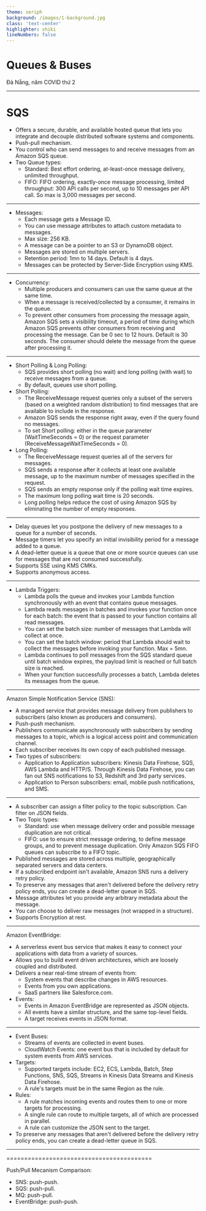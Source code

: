 ```yaml
---
theme: seriph
background: /images/1-background.jpg
class: 'text-center'
highlighter: shiki
lineNumbers: false
---
```


# Queues & Buses


<div class="abs-br m-6 flex gap-2">
  Đà Nẵng, năm COVID thứ 2
</div>

---

# SQS

- Offers a secure, durable, and available hosted queue that lets you integrate and decouple distributed software systems and components. 
- Push-pull mechanism.
- You control who can send messages to and receive messages from an Amazon SQS queue.
- Two Queue types:
	- Standard: Best effort ordering, at-least-once message delivery, unlimited throughput.
	- FIFO: FIFO ordering, exactly-once message processing, limited throughput: 300 API calls per second, up to 10 messages per API call. So max is 3,000 messages per second.

---

- Messages:
	- Each message gets a Message ID.
	- You can use message attributes to attach custom metadata to messages. 
	- Max size: 256 KB.
	- A message can be a pointer to an S3 or DynamoDB object.
	- Messages are stored on multiple servers.
	- Retention period: 1mn to 14 days. Default is 4 days.
	- Messages can be protected by Server-Side Encryption using KMS.

---

- Concurrency:
	- Multiple producers and consumers can use the same queue at the same time. 
	- When a message is received/collected by a consumer, it remains in the queue.
	- To prevent other consumers from processing the message again, Amazon SQS sets a visibility timeout, a period of time during which Amazon SQS prevents other consumers from receiving and processing the message. Can be 0 sec to 12 hours. Default is 30 seconds. The consumer should delete the message from the queue after processing it.

---

- Short Polling & Long Polling:
	- SQS provides short polling (no wait) and long polling (with wait) to receive messages from a queue.
	- By default, queues use short polling.
- Short Polling:
	- The ReceiveMessage request queries only a subset of the servers (based on a weighted random distribution) to find messages that are available to include in the response. 
	- Amazon SQS sends the response right away, even if the query found no messages.
	- To set Short polling: either in the queue parameter (WaitTimeSeconds = 0) or the request parameter (ReceiveMessageWaitTimeSeconds = 0).
- Long Polling:
	- The ReceiveMessage request queries all of the servers for messages. 
	- SQS sends a response after it collects at least one available message, up to the maximum number of messages specified in the request. 
	- SQS sends an empty response only if the polling wait time expires. 
	- The maximum long polling wait time is 20 seconds.
	- Long polling helps reduce the cost of using Amazon SQS by eliminating the number of empty responses.

---

- Delay queues let you postpone the delivery of new messages to a queue for a number of seconds.
- Message timers let you specify an initial invisibility period for a message added to a queue.
- A dead-letter queue is a queue that one or more source queues can use for messages that are not consumed successfully. 
- Supports SSE using KMS CMKs.
- Supports anonymous access.

---

- Lambda Triggers:
	- Lambda polls the queue and invokes your Lambda function synchronously with an event that contains queue messages.
	- Lambda reads messages in batches and invokes your function once for each batch: the event that is passed to your function contains all read messages.
	- You can set the batch size: number of messages that Lambda will collect at once.
	- You can set the batch window: period that Lambda should wait to collect the messages before invoking your function. Max = 5mn.
	- Lambda continues to poll messages from the SQS standard queue until batch window expires, the payload limit is reached or full batch size is reached. 
	- When your function successfully processes a batch, Lambda deletes its messages from the queue. 

---

Amazon Simple Notification Service (SNS):
- A managed service that provides message delivery from publishers to subscribers (also known as producers and consumers). 
- Push-push mechanism.
- Publishers communicate asynchronously with subscribers by sending messages to a topic, which is a logical access point and communication channel. 
- Each subscriber receives its own copy of each published message.
- Two types of subscribers:
	- Application to Application subscribers: Kinesis Data Firehose, SQS, AWS Lambda and HTTP/S. Through Kinesis Data Firehose, you can fan out SNS notifications to S3, Redshift and 3rd party services.
	- Application to Person subscribers: email, mobile push notifications, and SMS. 

---

- A subscriber can assign a filter policy to the topic subscription. Can filter on JSON fields.
- Two Topic types:
	- Standard: use when message delivery order and possible message duplication are not critical. 
	- FIFO: use to ensure strict message ordering, to define message groups, and to prevent message duplication. Only Amazon SQS FIFO queues can subscribe to a FIFO topic.
- Published messages are stored across multiple, geographically separated servers and data centers.
- If a subscribed endpoint isn't available, Amazon SNS runs a delivery retry policy.
- To preserve any messages that aren't delivered before the delivery retry policy ends, you can create a dead-letter queue in SQS.
- Message attributes let you provide any arbitrary metadata about the message.
- You can choose to deliver raw messages (not wrapped in a structure).
- Supports Encryption at rest.

---

Amazon EventBridge:
- A serverless event bus service that makes it easy to connect your applications with data from a variety of sources. 
- Allows you to build event driven architectures, which are loosely coupled and distributed. 
- Delivers a near real-time stream of events from:
	- System events that describe changes in AWS resources.
	- Events from you own applications.
	- SaaS partners like Salesforce.com.
- Events:
	- Events in Amazon EventBridge are represented as JSON objects. 
	- All events have a similar structure, and the same top-level fields. 
	- A target receives events in JSON format.

---

- Event Buses:
	- Streams of events are collected in event buses. 
	- CloudWatch Events: one event bus that is included by default for system events from AWS services.
- Targets:
	- Supported targets include: EC2, ECS, Lambda, Batch, Step Functions, SNS, SQS, Streams in Kinesis Data Streams and Kinesis Data Firehose.
	- A rule's targets must be in the same Region as the rule.
- Rules:
	- A rule matches incoming events and routes them to one or more targets for processing. 
	- A single rule can route to multiple targets, all of which are processed in parallel. 
	- A rule can customize the JSON sent to the target.
- To preserve any messages that aren't delivered before the delivery retry policy ends, you can create a dead-letter queue in SQS.

---

=========================================

Push/Pull Mecanism Comparison:
- SNS:		push-push.
- SQS: 		push-pull.
- MQ:		push-pull.
- EventBridge:	push-push.
